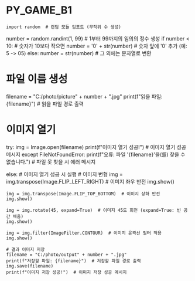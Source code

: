 # PY_GAME_B1

    import random  # 랜덤 모듈 임포트 (무작위 수 생성)

number = random.randint(1, 99)  # 1부터 99까지의 임의의 정수 생성
if number < 10:  # 숫자가 10보다 작으면
    number = '0' + str(number)  # 숫자 앞에 '0' 추가 (예: 5 -> 05)
else:
    number = str(number)  # 그 외에는 문자열로 변환

# 파일 이름 생성
filename = "C:/photo/picture" + number + ".jpg"
print(f"읽을 파일: {filename}")  # 읽을 파일 경로 출력

# 이미지 열기
try:
    img = Image.open(filename)
    print(f"이미지 열기 성공!")  # 이미지 열기 성공 메시지
except FileNotFoundError:
    print(f"오류: 파일 '{filename}'을(를) 찾을 수 없습니다.")  # 파일 못 찾을 시 에러 메시지

else:  # 이미지 열기 성공 시 실행
    # 이미지 변형
    img = img.transpose(Image.FLIP_LEFT_RIGHT)  # 이미지 좌우 반전
    img.show()

    img = img.transpose(Image.FLIP_TOP_BOTTOM)  # 이미지 상하 반전
    img.show()

    img = img.rotate(45, expand=True)  # 이미지 45도 회전 (expand=True: 빈 공간 채움)
    img.show()

    img = img.filter(ImageFilter.CONTOUR)  # 이미지 윤곽선 필터 적용
    img.show()

    # 결과 이미지 저장
    filename = "C:/photo/output" + number + ".jpg"
    print(f"저장할 파일: {filename}")  # 저장할 파일 경로 출력
    img.save(filename)
    print(f"이미지 저장 성공!")  # 이미지 저장 성공 메시지
